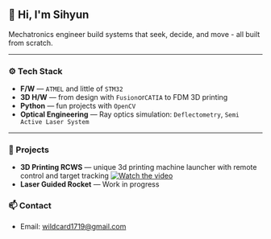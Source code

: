 ## 👋 Hi, I'm Sihyun

Mechatronics engineer build systems that seek, decide, and move - all built from scratch.

---

### ⚙️ Tech Stack
- **F/W** — `ATMEL` and little of `STM32`
- **3D H/W** — from design with `Fusion`or`CATIA` to FDM 3D printing
- **Python** — fun projects with `OpenCV`
- **Optical Engineering** — Ray optics simulation: `Deflectometry`, `Semi Active Laser System`

---

### 🚀 Projects
- **3D Printing RCWS** — unique 3d printing machine launcher with remote control and target tracking
  [![Watch the video](https://img.youtube.com/vi/LkT4LNsoa6Q/hqdefault.jpg)](https://youtu.be/LkT4LNsoa6Q)
- **Laser Guided Rocket** — Work in progress

### 📫 Contact
- Email: wildcard1719@gmail.com
